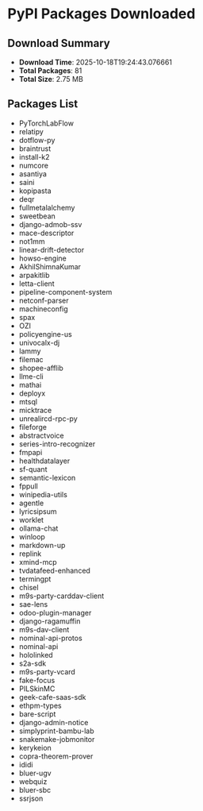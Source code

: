 # PyPI Packages Downloaded

## Download Summary
- **Download Time**: 2025-10-18T19:24:43.076661
- **Total Packages**: 81
- **Total Size**: 2.75 MB

## Packages List
- PyTorchLabFlow
- relatipy
- dotflow-py
- braintrust
- install-k2
- numcore
- asantiya
- saini
- kopipasta
- deqr
- fullmetalalchemy
- sweetbean
- django-admob-ssv
- mace-descriptor
- not1mm
- linear-drift-detector
- howso-engine
- AkhilShimnaKumar
- arpakitlib
- letta-client
- pipeline-component-system
- netconf-parser
- machineconfig
- spax
- OZI
- policyengine-us
- univocalx-dj
- lammy
- filemac
- shopee-afflib
- llme-cli
- mathai
- deployx
- mtsql
- micktrace
- unrealircd-rpc-py
- fileforge
- abstractvoice
- series-intro-recognizer
- fmpapi
- healthdatalayer
- sf-quant
- semantic-lexicon
- fppull
- winipedia-utils
- agentle
- lyricsipsum
- worklet
- ollama-chat
- winloop
- markdown-up
- replink
- xmind-mcp
- tvdatafeed-enhanced
- termingpt
- chisel
- m9s-party-carddav-client
- sae-lens
- odoo-plugin-manager
- django-ragamuffin
- m9s-dav-client
- nominal-api-protos
- nominal-api
- hololinked
- s2a-sdk
- m9s-party-vcard
- fake-focus
- PILSkinMC
- geek-cafe-saas-sdk
- ethpm-types
- bare-script
- django-admin-notice
- simplyprint-bambu-lab
- snakemake-jobmonitor
- kerykeion
- copra-theorem-prover
- ididi
- bluer-ugv
- webquiz
- bluer-sbc
- ssrjson
